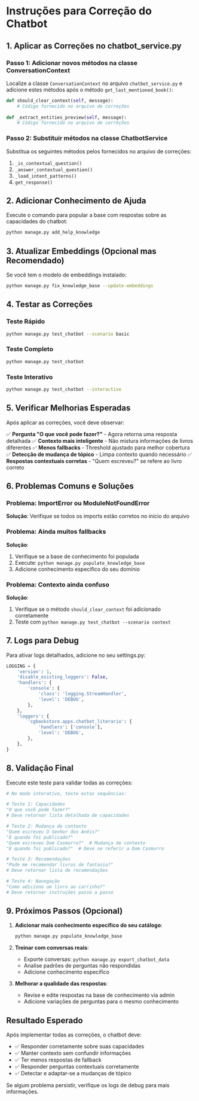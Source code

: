 # Instruções para Correção do Chatbot

## 1. Aplicar as Correções no chatbot_service.py

### Passo 1: Adicionar novos métodos na classe ConversationContext

Localize a classe `ConversationContext` no arquivo `chatbot_service.py` e adicione estes métodos após o método `get_last_mentioned_book()`:

```python
def should_clear_context(self, message):
    # Código fornecido no arquivo de correções
    
def _extract_entities_preview(self, message):
    # Código fornecido no arquivo de correções
```

### Passo 2: Substituir métodos na classe ChatbotService

Substitua os seguintes métodos pelos fornecidos no arquivo de correções:

1. `_is_contextual_question()`
2. `_answer_contextual_question()`
3. `_load_intent_patterns()`
4. `get_response()`

## 2. Adicionar Conhecimento de Ajuda

Execute o comando para popular a base com respostas sobre as capacidades do chatbot:

```bash
python manage.py add_help_knowledge
```

## 3. Atualizar Embeddings (Opcional mas Recomendado)

Se você tem o modelo de embeddings instalado:

```bash
python manage.py fix_knowledge_base --update-embeddings
```

## 4. Testar as Correções

### Teste Rápido
```bash
python manage.py test_chatbot --scenario basic
```

### Teste Completo
```bash
python manage.py test_chatbot
```

### Teste Interativo
```bash
python manage.py test_chatbot --interactive
```

## 5. Verificar Melhorias Esperadas

Após aplicar as correções, você deve observar:

✅ **Pergunta "O que você pode fazer?"** - Agora retorna uma resposta detalhada
✅ **Contexto mais inteligente** - Não mistura informações de livros diferentes
✅ **Menos fallbacks** - Threshold ajustado para melhor cobertura
✅ **Detecção de mudança de tópico** - Limpa contexto quando necessário
✅ **Respostas contextuais corretas** - "Quem escreveu?" se refere ao livro correto

## 6. Problemas Comuns e Soluções

### Problema: ImportError ou ModuleNotFoundError
**Solução**: Verifique se todos os imports estão corretos no início do arquivo

### Problema: Ainda muitos fallbacks
**Solução**: 
1. Verifique se a base de conhecimento foi populada
2. Execute: `python manage.py populate_knowledge_base`
3. Adicione conhecimento específico do seu domínio

### Problema: Contexto ainda confuso
**Solução**: 
1. Verifique se o método `should_clear_context` foi adicionado corretamente
2. Teste com `python manage.py test_chatbot --scenario context`

## 7. Logs para Debug

Para ativar logs detalhados, adicione no seu settings.py:

```python
LOGGING = {
    'version': 1,
    'disable_existing_loggers': False,
    'handlers': {
        'console': {
            'class': 'logging.StreamHandler',
            'level': 'DEBUG',
        },
    },
    'loggers': {
        'cgbookstore.apps.chatbot_literario': {
            'handlers': ['console'],
            'level': 'DEBUG',
        },
    },
}
```

## 8. Validação Final

Execute este teste para validar todas as correções:

```python
# No modo interativo, teste estas sequências:

# Teste 1: Capacidades
"O que você pode fazer?"
# Deve retornar lista detalhada de capacidades

# Teste 2: Mudança de contexto
"Quem escreveu O Senhor dos Anéis?"
"E quando foi publicado?"
"Quem escreveu Dom Casmurro?"  # Mudança de contexto
"E quando foi publicado?"  # Deve se referir a Dom Casmurro

# Teste 3: Recomendações
"Pode me recomendar livros de fantasia?"
# Deve retornar lista de recomendações

# Teste 4: Navegação
"Como adiciono um livro ao carrinho?"
# Deve retornar instruções passo a passo
```

## 9. Próximos Passos (Opcional)

1. **Adicionar mais conhecimento específico do seu catálogo**:
   ```bash
   python manage.py populate_knowledge_base
   ```

2. **Treinar com conversas reais**:
   - Exporte conversas: `python manage.py export_chatbot_data`
   - Analise padrões de perguntas não respondidas
   - Adicione conhecimento específico

3. **Melhorar a qualidade das respostas**:
   - Revise e edite respostas na base de conhecimento via admin
   - Adicione variações de perguntas para o mesmo conhecimento

## Resultado Esperado

Após implementar todas as correções, o chatbot deve:

- ✅ Responder corretamente sobre suas capacidades
- ✅ Manter contexto sem confundir informações
- ✅ Ter menos respostas de fallback
- ✅ Responder perguntas contextuais corretamente
- ✅ Detectar e adaptar-se a mudanças de tópico

Se algum problema persistir, verifique os logs de debug para mais informações.